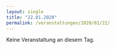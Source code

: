 ```yaml
---
layout: single
title: "22.01.2020"
permalink: /veranstaltungen/2020/01/22/
---
```


Keine Veranstaltung an diesem Tag.
